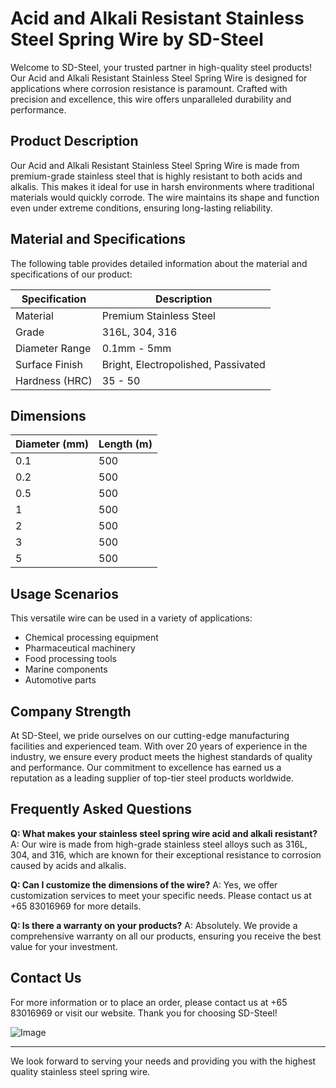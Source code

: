 # Acid and Alkali Resistant Stainless Steel Spring Wire by SD-Steel

Welcome to SD-Steel, your trusted partner in high-quality steel products! Our Acid and Alkali Resistant Stainless Steel Spring Wire is designed for applications where corrosion resistance is paramount. Crafted with precision and excellence, this wire offers unparalleled durability and performance.

## Product Description

Our Acid and Alkali Resistant Stainless Steel Spring Wire is made from premium-grade stainless steel that is highly resistant to both acids and alkalis. This makes it ideal for use in harsh environments where traditional materials would quickly corrode. The wire maintains its shape and function even under extreme conditions, ensuring long-lasting reliability.

## Material and Specifications

The following table provides detailed information about the material and specifications of our product:

| Specification | Description |
|---------------|-------------|
| Material      | Premium Stainless Steel |
| Grade         | 316L, 304, 316 |
| Diameter Range| 0.1mm - 5mm |
| Surface Finish| Bright, Electropolished, Passivated |
| Hardness (HRC)| 35 - 50 |

## Dimensions

| Diameter (mm) | Length (m) |
|---------------|------------|
| 0.1            | 500        |
| 0.2            | 500        |
| 0.5            | 500        |
| 1              | 500        |
| 2              | 500        |
| 3              | 500        |
| 5              | 500        |

## Usage Scenarios

This versatile wire can be used in a variety of applications:
- Chemical processing equipment
- Pharmaceutical machinery
- Food processing tools
- Marine components
- Automotive parts

## Company Strength

At SD-Steel, we pride ourselves on our cutting-edge manufacturing facilities and experienced team. With over 20 years of experience in the industry, we ensure every product meets the highest standards of quality and performance. Our commitment to excellence has earned us a reputation as a leading supplier of top-tier steel products worldwide.

## Frequently Asked Questions

**Q: What makes your stainless steel spring wire acid and alkali resistant?**
A: Our wire is made from high-grade stainless steel alloys such as 316L, 304, and 316, which are known for their exceptional resistance to corrosion caused by acids and alkalis.

**Q: Can I customize the dimensions of the wire?**
A: Yes, we offer customization services to meet your specific needs. Please contact us at +65 83016969 for more details.

**Q: Is there a warranty on your products?**
A: Absolutely. We provide a comprehensive warranty on all our products, ensuring you receive the best value for your investment.

## Contact Us

For more information or to place an order, please contact us at +65 83016969 or visit our website. Thank you for choosing SD-Steel!

![Image](https://github.com/user-attachments/assets/2567258e-e124-4816-932d-1809bd27ef0b)

---

We look forward to serving your needs and providing you with the highest quality stainless steel spring wire.